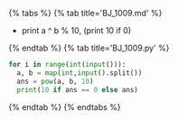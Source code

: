 {% tabs %}
{% tab title='BJ_1009.md' %}

* print a ^ b % 10, (print 10 if 0)

{% endtab %}
{% tab title='BJ_1009.py' %}

```py
for i in range(int(input())):
  a, b = map(int,input().split())
  ans = pow(a, b, 10)
  print(10 if ans == 0 else ans)
```

{% endtab %}
{% endtabs %}